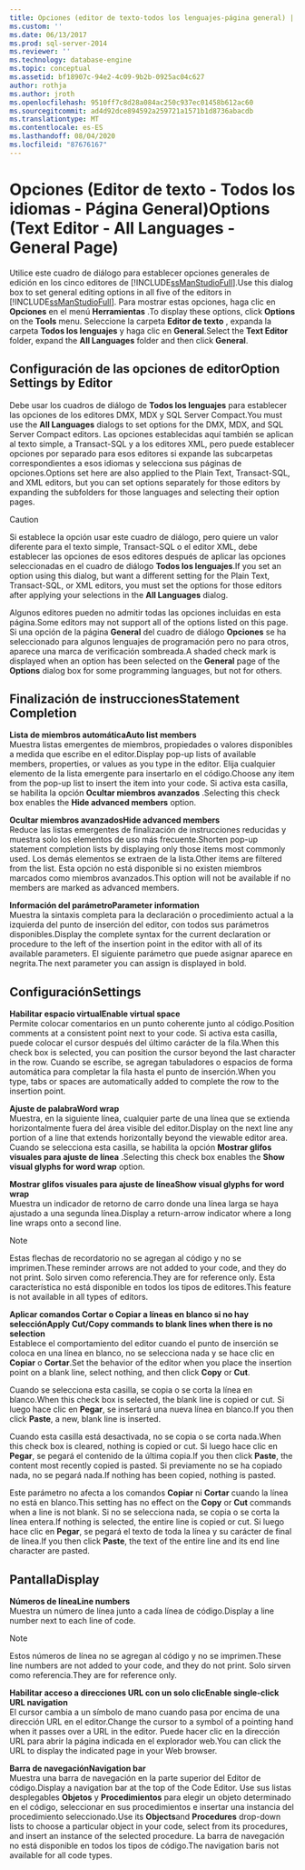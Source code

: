 ```yaml
---
title: Opciones (editor de texto-todos los lenguajes-página general) | Microsoft Docs
ms.custom: ''
ms.date: 06/13/2017
ms.prod: sql-server-2014
ms.reviewer: ''
ms.technology: database-engine
ms.topic: conceptual
ms.assetid: bf18907c-94e2-4c09-9b2b-0925ac04c627
author: rothja
ms.author: jroth
ms.openlocfilehash: 9510ff7c8d28a084ac250c937ec01458b612ac60
ms.sourcegitcommit: ad4d92dce894592a259721a1571b1d8736abacdb
ms.translationtype: MT
ms.contentlocale: es-ES
ms.lasthandoff: 08/04/2020
ms.locfileid: "87676167"
---
```

# <a name="options-text-editor---all-languages---general-page"></a><span data-ttu-id="0dd15-102">Opciones (Editor de texto - Todos los idiomas - Página General)</span><span class="sxs-lookup"><span data-stu-id="0dd15-102">Options (Text Editor - All Languages - General Page)</span></span>
  <span data-ttu-id="0dd15-103">Utilice este cuadro de diálogo para establecer opciones generales de edición en los cinco editores de [!INCLUDE[ssManStudioFull](../includes/ssmanstudiofull-md.md)].</span><span class="sxs-lookup"><span data-stu-id="0dd15-103">Use this dialog box to set general editing options in all five of the editors in [!INCLUDE[ssManStudioFull](../includes/ssmanstudiofull-md.md)].</span></span> <span data-ttu-id="0dd15-104">Para mostrar estas opciones, haga clic en **Opciones** en el menú **Herramientas** .</span><span class="sxs-lookup"><span data-stu-id="0dd15-104">To display these options, click **Options** on the **Tools** menu.</span></span> <span data-ttu-id="0dd15-105">Seleccione la carpeta **Editor de texto** , expanda la carpeta **Todos los lenguajes** y haga clic en **General**.</span><span class="sxs-lookup"><span data-stu-id="0dd15-105">Select the **Text Editor** folder, expand the **All Languages** folder and then click **General**.</span></span>  
  
## <a name="option-settings-by-editor"></a><span data-ttu-id="0dd15-106">Configuración de las opciones de editor</span><span class="sxs-lookup"><span data-stu-id="0dd15-106">Option Settings by Editor</span></span>  
 <span data-ttu-id="0dd15-107">Debe usar los cuadros de diálogo de **Todos los lenguajes** para establecer las opciones de los editores DMX, MDX y SQL Server Compact.</span><span class="sxs-lookup"><span data-stu-id="0dd15-107">You must use the **All Languages** dialogs to set options for the DMX, MDX, and SQL Server Compact editors.</span></span> <span data-ttu-id="0dd15-108">Las opciones establecidas aquí también se aplican al texto simple, a Transact-SQL y a los editores XML, pero puede establecer opciones por separado para esos editores si expande las subcarpetas correspondientes a esos idiomas y selecciona sus páginas de opciones.</span><span class="sxs-lookup"><span data-stu-id="0dd15-108">Options set here are also applied to the Plain Text, Transact-SQL, and XML editors, but you can set options separately for those editors by expanding the subfolders for those languages and selecting their option pages.</span></span>  
  
> [!CAUTION]  
>  <span data-ttu-id="0dd15-109">Si establece la opción usar este cuadro de diálogo, pero quiere un valor diferente para el texto simple, Transact-SQL o el editor XML, debe establecer las opciones de esos editores después de aplicar las opciones seleccionadas en el cuadro de diálogo **Todos los lenguajes**.</span><span class="sxs-lookup"><span data-stu-id="0dd15-109">If you set an option using this dialog, but want a different setting for the Plain Text, Transact-SQL, or XML editors, you must set the options for those editors after applying your selections in the **All Languages** dialog.</span></span>  
  
 <span data-ttu-id="0dd15-110">Algunos editores pueden no admitir todas las opciones incluidas en esta página.</span><span class="sxs-lookup"><span data-stu-id="0dd15-110">Some editors may not support all of the options listed on this page.</span></span> <span data-ttu-id="0dd15-111">Si una opción de la página **General** del cuadro de diálogo **Opciones** se ha seleccionado para algunos lenguajes de programación pero no para otros, aparece una marca de verificación sombreada.</span><span class="sxs-lookup"><span data-stu-id="0dd15-111">A shaded check mark is displayed when an option has been selected on the **General** page of the **Options** dialog box for some programming languages, but not for others.</span></span>  
  
## <a name="statement-completion"></a><span data-ttu-id="0dd15-112">Finalización de instrucciones</span><span class="sxs-lookup"><span data-stu-id="0dd15-112">Statement Completion</span></span>  
 <span data-ttu-id="0dd15-113">**Lista de miembros automática**</span><span class="sxs-lookup"><span data-stu-id="0dd15-113">**Auto list members**</span></span>  
 <span data-ttu-id="0dd15-114">Muestra listas emergentes de miembros, propiedades o valores disponibles a medida que escribe en el editor.</span><span class="sxs-lookup"><span data-stu-id="0dd15-114">Display pop-up lists of available members, properties, or values as you type in the editor.</span></span> <span data-ttu-id="0dd15-115">Elija cualquier elemento de la lista emergente para insertarlo en el código.</span><span class="sxs-lookup"><span data-stu-id="0dd15-115">Choose any item from the pop-up list to insert the item into your code.</span></span> <span data-ttu-id="0dd15-116">Si activa esta casilla, se habilita la opción **Ocultar miembros avanzados** .</span><span class="sxs-lookup"><span data-stu-id="0dd15-116">Selecting this check box enables the **Hide advanced members** option.</span></span>  
  
 <span data-ttu-id="0dd15-117">**Ocultar miembros avanzados**</span><span class="sxs-lookup"><span data-stu-id="0dd15-117">**Hide advanced members**</span></span>  
 <span data-ttu-id="0dd15-118">Reduce las listas emergentes de finalización de instrucciones reducidas y muestra solo los elementos de uso más frecuente.</span><span class="sxs-lookup"><span data-stu-id="0dd15-118">Shorten pop-up statement completion lists by displaying only those items most commonly used.</span></span> <span data-ttu-id="0dd15-119">Los demás elementos se extraen de la lista.</span><span class="sxs-lookup"><span data-stu-id="0dd15-119">Other items are filtered from the list.</span></span> <span data-ttu-id="0dd15-120">Esta opción no está disponible si no existen miembros marcados como miembros avanzados.</span><span class="sxs-lookup"><span data-stu-id="0dd15-120">This option will not be available if no members are marked as advanced members.</span></span>  
  
 <span data-ttu-id="0dd15-121">**Información del parámetro**</span><span class="sxs-lookup"><span data-stu-id="0dd15-121">**Parameter information**</span></span>  
 <span data-ttu-id="0dd15-122">Muestra la sintaxis completa para la declaración o procedimiento actual a la izquierda del punto de inserción del editor, con todos sus parámetros disponibles.</span><span class="sxs-lookup"><span data-stu-id="0dd15-122">Display the complete syntax for the current declaration or procedure to the left of the insertion point in the editor with all of its available parameters.</span></span> <span data-ttu-id="0dd15-123">El siguiente parámetro que puede asignar aparece en negrita.</span><span class="sxs-lookup"><span data-stu-id="0dd15-123">The next parameter you can assign is displayed in bold.</span></span>  
  
## <a name="settings"></a><span data-ttu-id="0dd15-124">Configuración</span><span class="sxs-lookup"><span data-stu-id="0dd15-124">Settings</span></span>  
 <span data-ttu-id="0dd15-125">**Habilitar espacio virtual**</span><span class="sxs-lookup"><span data-stu-id="0dd15-125">**Enable virtual space**</span></span>  
 <span data-ttu-id="0dd15-126">Permite colocar comentarios en un punto coherente junto al código.</span><span class="sxs-lookup"><span data-stu-id="0dd15-126">Position comments at a consistent point next to your code.</span></span> <span data-ttu-id="0dd15-127">Si activa esta casilla, puede colocar el cursor después del último carácter de la fila.</span><span class="sxs-lookup"><span data-stu-id="0dd15-127">When this check box is selected, you can position the cursor beyond the last character in the row.</span></span> <span data-ttu-id="0dd15-128">Cuando se escribe, se agregan tabuladores o espacios de forma automática para completar la fila hasta el punto de inserción.</span><span class="sxs-lookup"><span data-stu-id="0dd15-128">When you type, tabs or spaces are automatically added to complete the row to the insertion point.</span></span>  
  
 <span data-ttu-id="0dd15-129">**Ajuste de palabra**</span><span class="sxs-lookup"><span data-stu-id="0dd15-129">**Word wrap**</span></span>  
 <span data-ttu-id="0dd15-130">Muestra, en la siguiente línea, cualquier parte de una línea que se extienda horizontalmente fuera del área visible del editor.</span><span class="sxs-lookup"><span data-stu-id="0dd15-130">Display on the next line any portion of a line that extends horizontally beyond the viewable editor area.</span></span> <span data-ttu-id="0dd15-131">Cuando se selecciona esta casilla, se habilita la opción **Mostrar glifos visuales para ajuste de línea** .</span><span class="sxs-lookup"><span data-stu-id="0dd15-131">Selecting this check box enables the **Show visual glyphs for word wrap** option.</span></span>  
  
 <span data-ttu-id="0dd15-132">**Mostrar glifos visuales para ajuste de línea**</span><span class="sxs-lookup"><span data-stu-id="0dd15-132">**Show visual glyphs for word wrap**</span></span>  
 <span data-ttu-id="0dd15-133">Muestra un indicador de retorno de carro donde una línea larga se haya ajustado a una segunda línea.</span><span class="sxs-lookup"><span data-stu-id="0dd15-133">Display a return-arrow indicator where a long line wraps onto a second line.</span></span>  
  
> [!NOTE]  
>  <span data-ttu-id="0dd15-134">Estas flechas de recordatorio no se agregan al código y no se imprimen.</span><span class="sxs-lookup"><span data-stu-id="0dd15-134">These reminder arrows are not added to your code, and they do not print.</span></span> <span data-ttu-id="0dd15-135">Solo sirven como referencia.</span><span class="sxs-lookup"><span data-stu-id="0dd15-135">They are for reference only.</span></span> <span data-ttu-id="0dd15-136">Esta característica no está disponible en todos los tipos de editores.</span><span class="sxs-lookup"><span data-stu-id="0dd15-136">This feature is not available in all types of editors.</span></span>  
  
 <span data-ttu-id="0dd15-137">**Aplicar comandos Cortar o Copiar a líneas en blanco si no hay selección**</span><span class="sxs-lookup"><span data-stu-id="0dd15-137">**Apply Cut/Copy commands to blank lines when there is no selection**</span></span>  
 <span data-ttu-id="0dd15-138">Establece el comportamiento del editor cuando el punto de inserción se coloca en una línea en blanco, no se selecciona nada y se hace clic en **Copiar** o **Cortar**.</span><span class="sxs-lookup"><span data-stu-id="0dd15-138">Set the behavior of the editor when you place the insertion point on a blank line, select nothing, and then click **Copy** or **Cut**.</span></span>  
  
 <span data-ttu-id="0dd15-139">Cuando se selecciona esta casilla, se copia o se corta la línea en blanco.</span><span class="sxs-lookup"><span data-stu-id="0dd15-139">When this check box is selected, the blank line is copied or cut.</span></span> <span data-ttu-id="0dd15-140">Si luego hace clic en **Pegar**, se insertará una nueva línea en blanco.</span><span class="sxs-lookup"><span data-stu-id="0dd15-140">If you then click **Paste**, a new, blank line is inserted.</span></span>  
  
 <span data-ttu-id="0dd15-141">Cuando esta casilla está desactivada, no se copia o se corta nada.</span><span class="sxs-lookup"><span data-stu-id="0dd15-141">When this check box is cleared, nothing is copied or cut.</span></span> <span data-ttu-id="0dd15-142">Si luego hace clic en **Pegar**, se pegará el contenido de la última copia.</span><span class="sxs-lookup"><span data-stu-id="0dd15-142">If you then click **Paste**, the content most recently copied is pasted.</span></span> <span data-ttu-id="0dd15-143">Si previamente no se ha copiado nada, no se pegará nada.</span><span class="sxs-lookup"><span data-stu-id="0dd15-143">If nothing has been copied, nothing is pasted.</span></span>  
  
 <span data-ttu-id="0dd15-144">Este parámetro no afecta a los comandos **Copiar** ni **Cortar** cuando la línea no está en blanco.</span><span class="sxs-lookup"><span data-stu-id="0dd15-144">This setting has no effect on the **Copy** or **Cut** commands when a line is not blank.</span></span> <span data-ttu-id="0dd15-145">Si no se selecciona nada, se copia o se corta la línea entera.</span><span class="sxs-lookup"><span data-stu-id="0dd15-145">If nothing is selected, the entire line is copied or cut.</span></span> <span data-ttu-id="0dd15-146">Si luego hace clic en **Pegar**, se pegará el texto de toda la línea y su carácter de final de línea.</span><span class="sxs-lookup"><span data-stu-id="0dd15-146">If you then click **Paste**, the text of the entire line and its end line character are pasted.</span></span>  
  
## <a name="display"></a><span data-ttu-id="0dd15-147">Pantalla</span><span class="sxs-lookup"><span data-stu-id="0dd15-147">Display</span></span>  
 <span data-ttu-id="0dd15-148">**Números de línea**</span><span class="sxs-lookup"><span data-stu-id="0dd15-148">**Line numbers**</span></span>  
 <span data-ttu-id="0dd15-149">Muestra un número de línea junto a cada línea de código.</span><span class="sxs-lookup"><span data-stu-id="0dd15-149">Display a line number next to each line of code.</span></span>  
  
> [!NOTE]  
>  <span data-ttu-id="0dd15-150">Estos números de línea no se agregan al código y no se imprimen.</span><span class="sxs-lookup"><span data-stu-id="0dd15-150">These line numbers are not added to your code, and they do not print.</span></span> <span data-ttu-id="0dd15-151">Solo sirven como referencia.</span><span class="sxs-lookup"><span data-stu-id="0dd15-151">They are for reference only.</span></span>  
  
 <span data-ttu-id="0dd15-152">**Habilitar acceso a direcciones URL con un solo clic**</span><span class="sxs-lookup"><span data-stu-id="0dd15-152">**Enable single-click URL navigation**</span></span>  
 <span data-ttu-id="0dd15-153">El cursor cambia a un símbolo de mano cuando pasa por encima de una dirección URL en el editor.</span><span class="sxs-lookup"><span data-stu-id="0dd15-153">Change the cursor to a symbol of a pointing hand when it passes over a URL in the editor.</span></span> <span data-ttu-id="0dd15-154">Puede hacer clic en la dirección URL para abrir la página indicada en el explorador web.</span><span class="sxs-lookup"><span data-stu-id="0dd15-154">You can click the URL to display the indicated page in your Web browser.</span></span>  
  
 <span data-ttu-id="0dd15-155">**Barra de navegación**</span><span class="sxs-lookup"><span data-stu-id="0dd15-155">**Navigation bar**</span></span>  
 <span data-ttu-id="0dd15-156">Muestra una barra de navegación en la parte superior del Editor de código.</span><span class="sxs-lookup"><span data-stu-id="0dd15-156">Display a navigation bar at the top of the Code Editor.</span></span> <span data-ttu-id="0dd15-157">Use sus listas desplegables **Objetos** y **Procedimientos** para elegir un objeto determinado en el código, seleccionar en sus procedimientos e insertar una instancia del procedimiento seleccionado.</span><span class="sxs-lookup"><span data-stu-id="0dd15-157">Use its **Objects**and **Procedures** drop-down lists to choose a particular object in your code, select from its procedures, and insert an instance of the selected procedure.</span></span> <span data-ttu-id="0dd15-158">La barra de navegación no está disponible en todos los tipos de código.</span><span class="sxs-lookup"><span data-stu-id="0dd15-158">The navigation baris not available for all code types.</span></span>  
  
  
